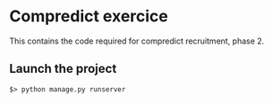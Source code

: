 # Compredict exercice
This contains the code required for compredict recruitment, phase 2.

## Launch the project
```
$> python manage.py runserver
```
